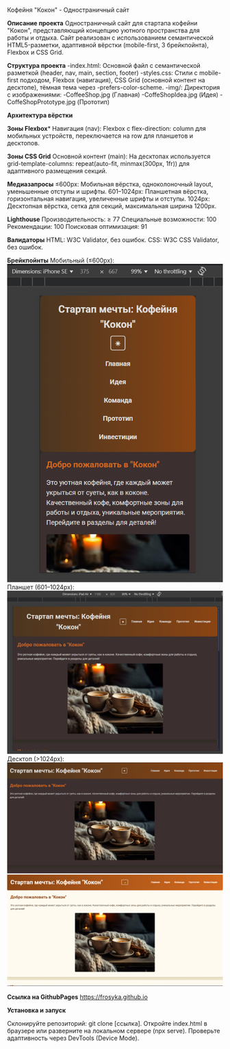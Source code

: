 Кофейня "Кокон" - Одностраничный сайт

**Описание проекта**
Одностраничный сайт для стартапа кофейни "Кокон", представляющий концепцию уютного пространства для работы и отдыха. Сайт реализован с использованием семантической HTML5-разметки, адаптивной вёрстки (mobile-first, 3 брейкпойнта), Flexbox и CSS Grid.

**Структура проекта**
-index.html: Основной файл с семантической разметкой (header, nav, main, section, footer)
-styles.css: Стили с mobile-first подходом, Flexbox (навигация), CSS Grid (основной контент на десктопе), тёмная тема через -prefers-color-scheme.
-img/: Директория с изображениями:
-CoffeeShop.jpg (Главная)
-CoffeShopIdea.jpg (Идея)
-CoffeShopPrototype.jpg (Прототип)

**Архитектура вёрстки**

**Зоны Flexbox***
Навигация (nav): Flexbox с flex-direction: column для мобильных устройств, переключается на row для планшетов и десктопов.

**Зоны CSS Grid**
Основной контент (main): На десктопах используется grid-template-columns: repeat(auto-fit, minmax(300px, 1fr)) для адаптивного размещения секций.

**Медиазапросы**
≤600px: Мобильная вёрстка, одноколоночный layout, уменьшенные отступы и шрифты.
601–1024px: Планшетная вёрстка, горизонтальная навигация, увеличенные шрифты и отступы.
1024px: Десктопная вёрстка, сетка для секций, максимальная ширина 1200px.

**Lighthouse**
Производительность: ≥ 77
Специальные возможности: 100
Рекомендации: 100
Поисковая оптимизация: 91


**Валидаторы**
HTML: W3C Validator, без ошибок.
CSS: W3C CSS Validator, без ошибок.


**Брейкпойнты**
Мобильный (≤600px): 
![скриншот](./img/IphoneSE.png)
Планшет (601–1024px): 
![скриншот](./img/IpadAir.png)
Десктоп (>1024px): 
![скриншот](./img/PCDark.png) 
![скриншот](./img/PCLight.png)

**Ссылка на GithubPages**
https://frosyka.github.io

**Установка и запуск**

Склонируйте репозиторий: git clone [ссылка].
Откройте index.html в браузере или разверните на локальном сервере (npx serve).
Проверьте адаптивность через DevTools (Device Mode).
